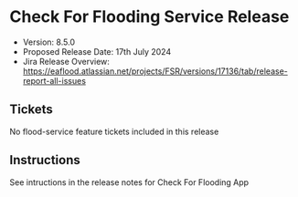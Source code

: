 # Check For Flooding Service Release

* Version: 8.5.0
* Proposed Release Date: 17th July 2024
* Jira Release Overview: https://eaflood.atlassian.net/projects/FSR/versions/17136/tab/release-report-all-issues

## Tickets


  No flood-service feature tickets included in this release


## Instructions

See intructions in the release notes for Check For Flooding App
